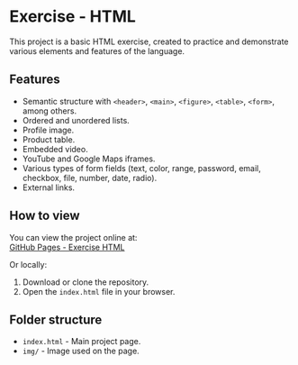 # Exercise - HTML

This project is a basic HTML exercise, created to practice and demonstrate various elements and features of the language.

## Features

- Semantic structure with `<header>`, `<main>`, `<figure>`, `<table>`, `<form>`, among others.
- Ordered and unordered lists.
- Profile image.
- Product table.
- Embedded video.
- YouTube and Google Maps iframes.
- Various types of form fields (text, color, range, password, email, checkbox, file, number, date, radio).
- External links.

## How to view

You can view the project online at:  
[GitHub Pages - Exercise HTML](https://gabrielarcanjo7.github.io/html-exercise-devclub/)

Or locally:

1. Download or clone the repository.
2. Open the `index.html` file in your browser.

## Folder structure

- `index.html` - Main project page.
- `img/` - Image used on the page.
